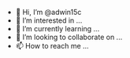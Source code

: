 - 👋 Hi, I’m @adwin15c
- 👀 I’m interested in ...
- 🌱 I’m currently learning ...
- 💞️ I’m looking to collaborate on ...
- 📫 How to reach me ...

<!---
adwin15c/adwin15c is a ✨ special ✨ repository because its `README.md` (this file) appears on your GitHub profile.
You can click the Preview link to take a look at your changes.
--->
